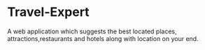 # Travel-Expert
A web application which suggests the best located places, attractions,restaurants and hotels along with location on your end.
